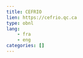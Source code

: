 ```yaml
---
title: CEFRIO
lien: https://cefrio.qc.ca
type: obnl
lang:
    - fra
    - eng
categories: []
---
```

